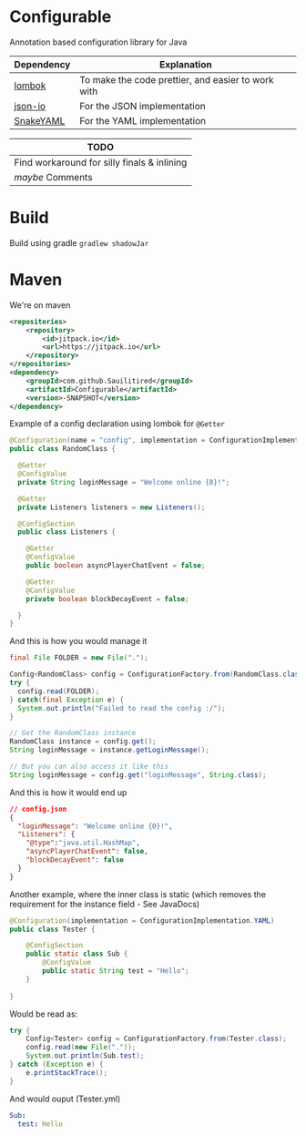 # Configurable
Annotation based configuration library for Java

| Dependency | Explanation |
|:-----------|-------------|
|[lombok](https://projectlombok.org/) | To make the code prettier, and easier to work with |
|[json-io](https://github.com/jdereg/json-io) | For the JSON implementation |
|[SnakeYAML](https://bitbucket.org/asomov/snakeyaml) | For the YAML implementation |

| TODO |
|------|
| Find workaround for silly finals & inlining |
| _maybe_ Comments |


# Build
Build using gradle ```gradlew shadowJar```

# Maven
We're on maven
```xml
<repositories>
    <repository>
        <id>jitpack.io</id>
        <url>https://jitpack.io</url>
    </repository>
</repositories>
<dependency>
    <groupId>com.github.Sauilitired</groupId>
	<artifactId>Configurable</artifactId>
	<version>-SNAPSHOT</version>
</dependency>
```


Example of a config declaration using lombok for ```@Getter```
```java
@Configuration(name = "config", implementation = ConfigurationImplementation.JSON)
public class RandomClass {

  @Getter
  @ConfigValue
  private String loginMessage = "Welcome online {0}!";

  @Getter
  private Listeners listeners = new Listeners();

  @ConfigSection
  public class Listeners {

    @Getter
    @ConfigValue
    public boolean asyncPlayerChatEvent = false;

    @Getter
    @ConfigValue
    private boolean blockDecayEvent = false;

  }  
}
```

And this is how you would manage it
```java
final File FOLDER = new File(".");

Config<RandomClass> config = ConfigurationFactory.from(RandomClass.class);
try {
  config.read(FOLDER);
} catch(final Exception e) {
  System.out.println("Failed to read the config :/");
}

// Get the RandomClass instance
RandomClass instance = config.get();
String loginMessage = instance.getLoginMessage();

// But you can also access it like this
String loginMessage = config.get("loginMessage", String.class);
```

And this is how it would end up
```json
// config.json
{
  "loginMessage": "Welcome online {0}!",
  "Listeners": {
    "@type":"java.util.HashMap",
    "asyncPlayerChatEvent": false,
    "blockDecayEvent": false
  }
}
```


Another example, where the inner class is static (which removes the requirement for the instance field - See JavaDocs)
```java
@Configuration(implementation = ConfigurationImplementation.YAML)
public class Tester {

    @ConfigSection
    public static class Sub {
        @ConfigValue
        public static String test = "Hello";
    }
    
}   
```

Would be read as:
```java
try {
    Config<Tester> config = ConfigurationFactory.from(Tester.class);
    config.read(new File("."));
    System.out.println(Sub.test);
} catch (Exception e) {
    e.printStackTrace();
}
```

And would ouput (Tester.yml)
```yaml
Sub:
  test: Hello
```